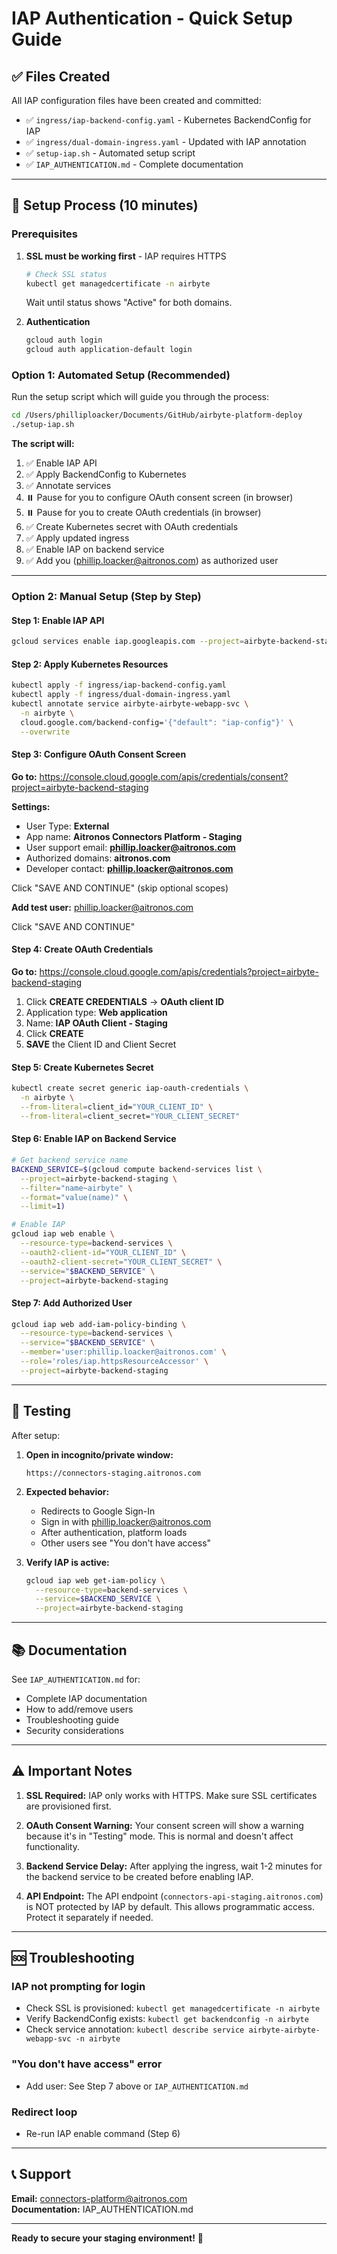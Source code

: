 # IAP Authentication - Quick Setup Guide

## ✅ Files Created

All IAP configuration files have been created and committed:

- ✅ `ingress/iap-backend-config.yaml` - Kubernetes BackendConfig for IAP
- ✅ `ingress/dual-domain-ingress.yaml` - Updated with IAP annotation
- ✅ `setup-iap.sh` - Automated setup script
- ✅ `IAP_AUTHENTICATION.md` - Complete documentation

---

## 🚀 Setup Process (10 minutes)

### Prerequisites

1. **SSL must be working first** - IAP requires HTTPS
   ```bash
   # Check SSL status
   kubectl get managedcertificate -n airbyte
   ```
   Wait until status shows "Active" for both domains.

2. **Authentication**
   ```bash
   gcloud auth login
   gcloud auth application-default login
   ```

### Option 1: Automated Setup (Recommended)

Run the setup script which will guide you through the process:

```bash
cd /Users/philliploacker/Documents/GitHub/airbyte-platform-deploy
./setup-iap.sh
```

**The script will:**
1. ✅ Enable IAP API
2. ✅ Apply BackendConfig to Kubernetes
3. ✅ Annotate services
4. ⏸️  Pause for you to configure OAuth consent screen (in browser)
5. ⏸️  Pause for you to create OAuth credentials (in browser)
6. ✅ Create Kubernetes secret with OAuth credentials
7. ✅ Apply updated ingress
8. ✅ Enable IAP on backend service
9. ✅ Add you (phillip.loacker@aitronos.com) as authorized user

---

### Option 2: Manual Setup (Step by Step)

#### Step 1: Enable IAP API
```bash
gcloud services enable iap.googleapis.com --project=airbyte-backend-staging
```

#### Step 2: Apply Kubernetes Resources
```bash
kubectl apply -f ingress/iap-backend-config.yaml
kubectl apply -f ingress/dual-domain-ingress.yaml
kubectl annotate service airbyte-airbyte-webapp-svc \
  -n airbyte \
  cloud.google.com/backend-config='{"default": "iap-config"}' \
  --overwrite
```

#### Step 3: Configure OAuth Consent Screen

**Go to:** https://console.cloud.google.com/apis/credentials/consent?project=airbyte-backend-staging

**Settings:**
- User Type: **External**
- App name: **Aitronos Connectors Platform - Staging**
- User support email: **phillip.loacker@aitronos.com**
- Authorized domains: **aitronos.com**
- Developer contact: **phillip.loacker@aitronos.com**

Click "SAVE AND CONTINUE" (skip optional scopes)

**Add test user:** phillip.loacker@aitronos.com

Click "SAVE AND CONTINUE"

#### Step 4: Create OAuth Credentials

**Go to:** https://console.cloud.google.com/apis/credentials?project=airbyte-backend-staging

1. Click **CREATE CREDENTIALS** → **OAuth client ID**
2. Application type: **Web application**
3. Name: **IAP OAuth Client - Staging**
4. Click **CREATE**
5. **SAVE** the Client ID and Client Secret

#### Step 5: Create Kubernetes Secret

```bash
kubectl create secret generic iap-oauth-credentials \
  -n airbyte \
  --from-literal=client_id="YOUR_CLIENT_ID" \
  --from-literal=client_secret="YOUR_CLIENT_SECRET"
```

#### Step 6: Enable IAP on Backend Service

```bash
# Get backend service name
BACKEND_SERVICE=$(gcloud compute backend-services list \
  --project=airbyte-backend-staging \
  --filter="name~airbyte" \
  --format="value(name)" \
  --limit=1)

# Enable IAP
gcloud iap web enable \
  --resource-type=backend-services \
  --oauth2-client-id="YOUR_CLIENT_ID" \
  --oauth2-client-secret="YOUR_CLIENT_SECRET" \
  --service="$BACKEND_SERVICE" \
  --project=airbyte-backend-staging
```

#### Step 7: Add Authorized User

```bash
gcloud iap web add-iam-policy-binding \
  --resource-type=backend-services \
  --service="$BACKEND_SERVICE" \
  --member='user:phillip.loacker@aitronos.com' \
  --role='roles/iap.httpsResourceAccessor' \
  --project=airbyte-backend-staging
```

---

## 🧪 Testing

After setup:

1. **Open in incognito/private window:**
   ```
   https://connectors-staging.aitronos.com
   ```

2. **Expected behavior:**
   - Redirects to Google Sign-In
   - Sign in with phillip.loacker@aitronos.com
   - After authentication, platform loads
   - Other users see "You don't have access"

3. **Verify IAP is active:**
   ```bash
   gcloud iap web get-iam-policy \
     --resource-type=backend-services \
     --service=$BACKEND_SERVICE \
     --project=airbyte-backend-staging
   ```

---

## 📚 Documentation

See `IAP_AUTHENTICATION.md` for:
- Complete IAP documentation
- How to add/remove users
- Troubleshooting guide
- Security considerations

---

## ⚠️ Important Notes

1. **SSL Required:** IAP only works with HTTPS. Make sure SSL certificates are provisioned first.

2. **OAuth Consent Warning:** Your consent screen will show a warning because it's in "Testing" mode. This is normal and doesn't affect functionality.

3. **Backend Service Delay:** After applying the ingress, wait 1-2 minutes for the backend service to be created before enabling IAP.

4. **API Endpoint:** The API endpoint (`connectors-api-staging.aitronos.com`) is NOT protected by IAP by default. This allows programmatic access. Protect it separately if needed.

---

## 🆘 Troubleshooting

### IAP not prompting for login
- Check SSL is provisioned: `kubectl get managedcertificate -n airbyte`
- Verify BackendConfig exists: `kubectl get backendconfig -n airbyte`
- Check service annotation: `kubectl describe service airbyte-airbyte-webapp-svc -n airbyte`

### "You don't have access" error
- Add user: See Step 7 above or `IAP_AUTHENTICATION.md`

### Redirect loop
- Re-run IAP enable command (Step 6)

---

## 📞 Support

**Email:** connectors-platform@aitronos.com  
**Documentation:** IAP_AUTHENTICATION.md

---

**Ready to secure your staging environment!** 🔐


